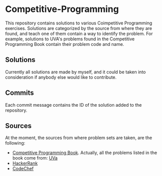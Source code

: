 # Competitive-Programming
This repository contains solutions to various Coimpetitive Programming exercises. Solutions are categorized by the source from where they are found, and teach one of them contain a way to identify the problem. For example, solutions to UVA's problems found in the Competitive Programming Book contain their problem code and name.

## Solutions
Currently all solutions are made by myself, and it could be taken into consideration if anybody else would like to contribute.

## Commits
Each commit message contains the ID of the solution added to the repository.

## Sources
 At the moment, the sources from where problem sets are taken, are the following:

* [Competitive Programming Book](http://cpbook.net/). Actually, all the problems listed in the book come from: [UVa](https://uva.onlinejudge.org/)
* [HackerRank](https://www.hackerrank.com)
* [CodeChef](https://www.codechef.com)
